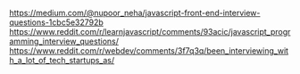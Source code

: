 https://medium.com/@nupoor_neha/javascript-front-end-interview-questions-1cbc5e32792b
https://www.reddit.com/r/learnjavascript/comments/93acic/javascript_programming_interview_questions/
https://www.reddit.com/r/webdev/comments/3f7q3q/been_interviewing_with_a_lot_of_tech_startups_as/